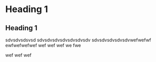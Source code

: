# Heading 1
## Heading 1

sdvsdvsdsvsd
sdvsdvsdvsdvsdvsdvsdv
sdvsdvsdvsdvsdvwefwefwf
ewfwefwefwef
wef
wef
wef
we
fwe

wef
wef
wef